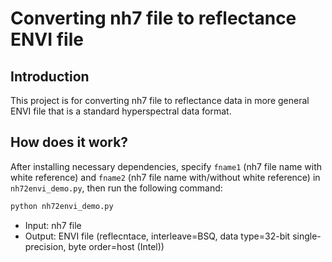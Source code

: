 # Converting nh7 file to reflectance ENVI file

## Introduction

This project is for converting nh7 file to reflectance data in more general ENVI file that is a standard hyperspectral data format.

## How does it work?
After installing necessary dependencies, specify `fname1` (nh7 file name with white reference) and `fname2` (nh7 file name with/without white reference) in `nh72envi_demo.py`, then run the following command:
```bash
python nh72envi_demo.py
```
- Input: nh7 file
- Output: ENVI file (reflecntace, interleave=BSQ, data type=32-bit single-precision, byte order=host (Intel))

